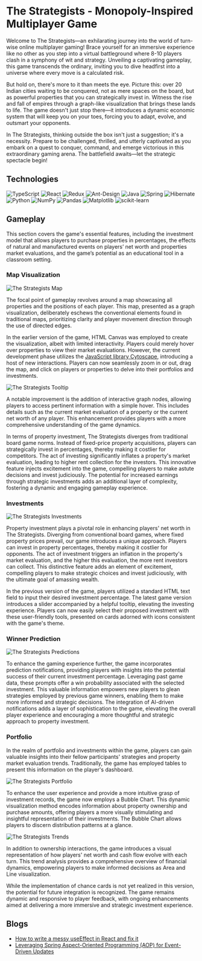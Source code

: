 # The Strategists - Monopoly-Inspired Multiplayer Game

Welcome to The Strategists—an exhilarating journey into the world of turn-wise online multiplayer gaming! Brace yourself for an immersive experience like no other as you step into a virtual battleground where 8-10 players clash in a symphony of wit and strategy. Unveiling a captivating gameplay, this game transcends the ordinary, inviting you to dive headfirst into a universe where every move is a calculated risk.

But hold on, there's more to it than meets the eye. Picture this: over 20 Indian cities waiting to be conquered, not as mere spaces on the board, but as powerful properties that you can strategically invest in. Witness the rise and fall of empires through a graph-like visualization that brings these lands to life. The game doesn't just stop there—it introduces a dynamic economic system that will keep you on your toes, forcing you to adapt, evolve, and outsmart your opponents.

In The Strategists, thinking outside the box isn't just a suggestion; it's a necessity. Prepare to be challenged, thrilled, and utterly captivated as you embark on a quest to conquer, command, and emerge victorious in this extraordinary gaming arena. The battlefield awaits—let the strategic spectacle begin!

## Technologies

![TypeScript](https://img.shields.io/badge/typescript-%23007ACC.svg?style=for-the-badge&logo=typescript&logoColor=white)
![React](https://img.shields.io/badge/react-%2320232a.svg?style=for-the-badge&logo=react&logoColor=%2361DAFB)
![Redux](https://img.shields.io/badge/redux-%23593d88.svg?style=for-the-badge&logo=redux&logoColor=white)
![Ant-Design](https://img.shields.io/badge/-AntDesign-%230170FE?style=for-the-badge&logo=ant-design&logoColor=white)
![Java](https://img.shields.io/badge/java-%23ED8B00.svg?style=for-the-badge&logo=openjdk&logoColor=white)
![Spring](https://img.shields.io/badge/spring-%236DB33F.svg?style=for-the-badge&logo=spring&logoColor=white)
![Hibernate](https://img.shields.io/badge/Hibernate-59666C?style=for-the-badge&logo=Hibernate&logoColor=white)
![Python](https://img.shields.io/badge/python-3670A0?style=for-the-badge&logo=python&logoColor=ffdd54)
![NumPy](https://img.shields.io/badge/numpy-%23013243.svg?style=for-the-badge&logo=numpy&logoColor=white)
![Pandas](https://img.shields.io/badge/pandas-%23150458.svg?style=for-the-badge&logo=pandas&logoColor=white)
![Matplotlib](https://img.shields.io/badge/Matplotlib-%23ffffff.svg?style=for-the-badge&logo=Matplotlib&logoColor=black)
![scikit-learn](https://img.shields.io/badge/scikit--learn-%23F7931E.svg?style=for-the-badge&logo=scikit-learn&logoColor=white)

## Gameplay

This section covers the game's essential features, including the investment model that allows players to purchase properties in percentages, the effects of natural and manufactured events on players’ net worth and properties market evaluations, and the game’s potential as an educational tool in a classroom setting.

### Map Visualization

![The Strategists Map](/images/map.png)

The focal point of gameplay revolves around a map showcasing all properties and the positions of each player. This map, presented as a graph visualization, deliberately eschews the conventional elements found in traditional maps, prioritizing clarity and player movement direction through the use of directed edges.

In the earlier version of the game, HTML Canvas was employed to create the visualization, albeit with limited interactivity. Players could merely hover over properties to view their market evaluations. However, the current development phase utilizes the [JavaScript library Cytoscape](https://js.cytoscape.org/), introducing a host of new interactions. Players can now seamlessly zoom in or out, drag the map, and click on players or properties to delve into their portfolios and investments.

![The Strategists Tooltip](/images/tooltip.png)

A notable improvement is the addition of interactive graph nodes, allowing players to access pertinent information with a simple hover. This includes details such as the current market evaluation of a property or the current net worth of any player. This enhancement provides players with a more comprehensive understanding of the game dynamics.

In terms of property investment, The Strategists diverges from traditional board game norms. Instead of fixed-price property acquisitions, players can strategically invest in percentages, thereby making it costlier for competitors. The act of investing significantly inflates a property's market evaluation, leading to higher rent collection for the investors. This innovative feature injects excitement into the game, compelling players to make astute decisions and invest judiciously. The potential for increased earnings through strategic investments adds an additional layer of complexity, fostering a dynamic and engaging gameplay experience.

### Investments

![The Strategists Investments](/images/invest.png)

Property investment plays a pivotal role in enhancing players' net worth in The Strategists. Diverging from conventional board games, where fixed property prices prevail, our game introduces a unique approach. Players can invest in property percentages, thereby making it costlier for opponents. The act of investment triggers an inflation in the property's market evaluation, and the higher this evaluation, the more rent investors can collect. This distinctive feature adds an element of excitement, compelling players to make strategic choices and invest judiciously, with the ultimate goal of amassing wealth.

In the previous version of the game, players utilized a standard HTML text field to input their desired investment percentage. The latest game version introduces a slider accompanied by a helpful tooltip, elevating the investing experience. Players can now easily select their proposed investment with these user-friendly tools, presented on cards adorned with icons consistent with the game's theme.

### Winner Prediction

![The Strategists Predictions](/images/prediction.png)

To enhance the gaming experience further, the game incorporates prediction notifications, providing players with insights into the potential success of their current investment percentage. Leveraging past game data, these prompts offer a win probability associated with the selected investment. This valuable information empowers new players to glean strategies employed by previous game winners, enabling them to make more informed and strategic decisions. The integration of AI-driven notifications adds a layer of sophistication to the game, elevating the overall player experience and encouraging a more thoughtful and strategic approach to property investment.

### Portfolio

In the realm of portfolio and investments within the game, players can gain valuable insights into their fellow participants' strategies and property market evaluation trends. Traditionally, the game has employed tables to present this information on the player's dashboard.

![The Strategists Portfolio](/images/portfolio.png)

To enhance the user experience and provide a more intuitive grasp of investment records, the game now employs a Bubble Chart. This dynamic visualization method encodes information about property ownership and purchase amounts, offering players a more visually stimulating and insightful representation of their investments. The Bubble Chart allows players to discern distribution patterns at a glance.

![The Strategists Trends](/images/trends.png)

In addition to ownership interactions, the game introduces a visual representation of how players' net worth and cash flow evolve with each turn. This trend analysis provides a comprehensive overview of financial dynamics, empowering players to make informed decisions as Area and Line visualization.

While the implementation of chance cards is not yet realized in this version, the potential for future integration is recognized. The game remains dynamic and responsive to player feedback, with ongoing enhancements aimed at delivering a more immersive and strategic investment experience.

## Blogs

- [How to write a messy useEffect in React and fix it](https://medium.com/@shuchawl/how-to-write-a-messy-useeffect-in-react-and-fix-it-c0e98f872d22)
- [Leveraging Spring Aspect-Oriented Programming (AOP) for Event-Driven Updates](https://medium.com/@shuchawl/leveraging-spring-aspect-oriented-programming-aop-for-event-driven-updates-a53240de6dc2)
